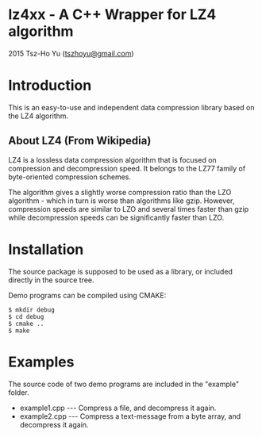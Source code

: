 lz4xx - A C++ Wrapper for LZ4 algorithm
=======================================

2015 Tsz-Ho Yu (tszhoyu@gmail.com)

# Introduction

This is an easy-to-use and independent data compression library based on the LZ4 algorithm.

## About LZ4 (From Wikipedia)

LZ4 is a lossless data compression algorithm that is focused on compression and decompression speed. It belongs to the LZ77 family of byte-oriented compression schemes.

The algorithm gives a slightly worse compression ratio than the LZO algorithm - which in turn is worse than algorithms like gzip. However, compression speeds are similar to LZO and several times faster than gzip while decompression speeds can be significantly faster than LZO.

# Installation

The source package is supposed to be used as a library, or included directly in the source tree.

Demo programs can be compiled using CMAKE:

    $ mkdir debug
    $ cd debug
    $ cmake ..
    $ make

# Examples

The source code of two demo programs are included in the "example" folder.

* example1.cpp --- Compress a file, and decompress it again.
* example2.cpp --- Compress a text-message from a byte array, and decompress it again.
